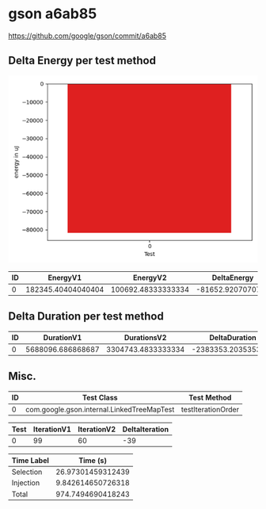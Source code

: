 # gson a6ab85


https://github.com/google/gson/commit/a6ab85



## Delta Energy per test method

![](./gson_delta_energy_0_v.png)


| ID | EnergyV1 | EnergyV2 | DeltaEnergy | σV1 | σV2 |
| --- | --- | --- | --- | --- | --- |
| 0 | 182345.40404040404 | 100692.48333333334 | -81652.9207070707 | 29038.465921413175 | 73497.89854127161 |

## Delta Duration per test method


| ID | DurationV1 | DurationsV2 | DeltaDuration |
| --- | --- | --- | --- |
| 0 | 5688096.686868687 | 3304743.4833333334 | -2383353.2035353538 |

## Misc.

| ID | Test Class | Test Method |
| --- | --- | --- |
| 0 | com.google.gson.internal.LinkedTreeMapTest | testIterationOrder |




| Test | IterationV1 | IterationV2 | DeltaIteration |
| --- | --- | --- | --- |
| 0 | 99 | 60 | -39 |



| Time Label | Time (s) |
| --- | --- |
| Selection | 26.97301459312439 |
| Injection | 9.842614650726318 |
| Total | 974.7494690418243 |


